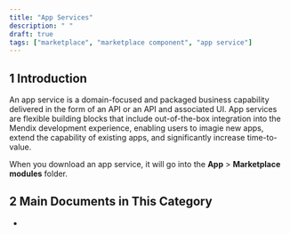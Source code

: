 ```yaml
---
title: "App Services"
description: " "
draft: true 
tags: ["marketplace", "marketplace component", "app service"]
---
```


## 1 Introduction

An app service is a domain-focused and packaged business capability delivered in the form of an API or an API and associated UI. App services are flexible building blocks that include out-of-the-box integration into the Mendix development experience, enabling users to imagie new apps, extend the capability of existing apps, and significantly increase time-to-value.

When you download an app service, it will go into the **App** > **Marketplace modules** folder.

## 2 Main Documents in This Category

* 
